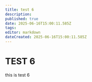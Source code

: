 ```yaml
---
title: test 6
description: 
published: true
date: 2025-06-16T15:00:11.585Z
tags: 
editor: markdown
dateCreated: 2025-06-16T15:00:11.585Z
---
```


# TEST 6
this is test 6
